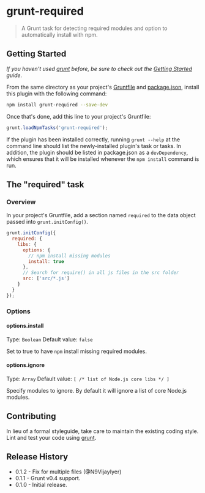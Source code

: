 # grunt-required

> A Grunt task for detecting required modules and option to automatically install with npm.

## Getting Started
_If you haven't used [grunt][] before, be sure to check out the [Getting Started][] guide._

From the same directory as your project's [Gruntfile][Getting Started] and [package.json][], install this plugin with the following command:

```bash
npm install grunt-required --save-dev
```

Once that's done, add this line to your project's Gruntfile:

```js
grunt.loadNpmTasks('grunt-required');
```

If the plugin has been installed correctly, running `grunt --help` at the command line should list the newly-installed plugin's task or tasks. In addition, the plugin should be listed in package.json as a `devDependency`, which ensures that it will be installed whenever the `npm install` command is run.

[grunt]: http://gruntjs.com/
[Getting Started]: https://github.com/gruntjs/grunt/blob/devel/docs/getting_started.md
[package.json]: https://npmjs.org/doc/json.html

## The "required" task

### Overview
In your project's Gruntfile, add a section named `required` to the data object passed into `grunt.initConfig()`.

```js
grunt.initConfig({
  required: {
    libs: {
      options: {
        // npm install missing modules
        install: true
      },
      // Search for require() in all js files in the src folder
      src: ['src/*.js']
    }
  }
});
```

### Options

#### options.install
Type: `Boolean`
Default value: `false`

Set to true to have `npm` install missing required modules.

#### options.ignore
Type: `Array`
Default value: `[ /* list of Node.js core libs */ ]`

Specify modules to ignore. By default it will ignore a list of core Node.js modules.

## Contributing
In lieu of a formal styleguide, take care to maintain the existing coding style. Lint and test your code using [grunt][].

## Release History

* 0.1.2 - Fix for multiple files (@N9VijayIyer)
* 0.1.1 - Grunt v0.4 support.
* 0.1.0 - Initial release.
